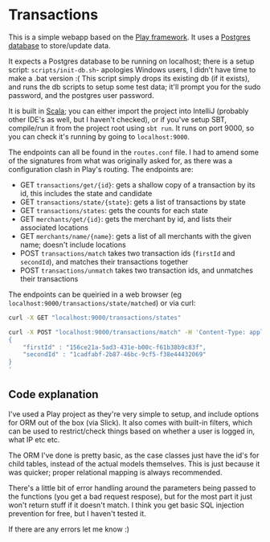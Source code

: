 # Transactions
This is a simple webapp based on the [Play framework](https://www.playframework.com/). It uses a [Postgres database](https://www.postgresql.org/) to store/update data.

It expects a Postgres database to be running on localhost; there is a setup script: `scripts/init-db.sh`- apologies Windows users, I didn't have time to make a .bat version :( This script simply drops its existing db (if it exists), and runs the db scripts to setup some test data; it'll prompt you for the sudo password, and the postgres user password.

It is built in [Scala](https://www.scala-lang.org/download/); you can either import the project into IntelliJ (probably other IDE's as well, but I haven't checked), or if you've setup SBT, compile/run it from the project root using `sbt run`. It runs on port 9000, so you can check it's running by going to `localhost:9000`.

The endpoints can all be found in the `routes.conf` file. I had to amend some of the signatures from what was originally asked for, as there was a configuration clash in Play's routing. The endpoints are:
* GET `transactions/get/{id}`: gets a shallow copy of a transaction by its id, this includes the state and candidate
* GET `transactions/state/{state}`: gets a list of transactions by state
* GET `transactions/states`: gets the counts for each state
* GET `merchants/get/{id}`: gets the merchant by id, and lists their associated locations
* GET `merchants/name/{name}`: gets a list of all merchants with the given name; doesn't include locations
* POST `transactions/match` takes two transaction ids (`firstId` and `secondId`), and matches their transactions together
* POST `transactions/unmatch` takes two transaction ids, and unmatches their transactions

The endpoints can be queiried in a web browser (eg `localhost:9000/transactions/state/matched`) or via curl:
```bash 
curl -X GET "localhost:9000/transactions/states"
```
```bash
curl -X POST "localhost:9000/transactions/match" -H 'Content-Type: application/json' -d'
{
    "firstId" : "156ce21a-5ad3-431e-b00c-f61b38b9c83f",
    "secondId" : "1cadfabf-2b87-46bc-9cf5-f38e44432069"
}
'
```
## Code explanation
I've used a Play project as they're very simple to setup, and include options for ORM out of the box (via Slick). It also comes with built-in filters, which can be used to restrict/check things based on whether a user is logged in, what IP etc etc.

The ORM I've done is pretty basic, as the case classes just have the id's for child tables, instead of the actual models themselves. This is just because it was quicker; proper relational mapping is always recommended.

There's a little bit of error handling around the parameters being passed to the functions (you get a bad request respose), but for the most part it just won't return stuff if it doesn't match. I think you get basic SQL injection prevention for free, but I haven't tested it.

If there are any errors let me know :)
